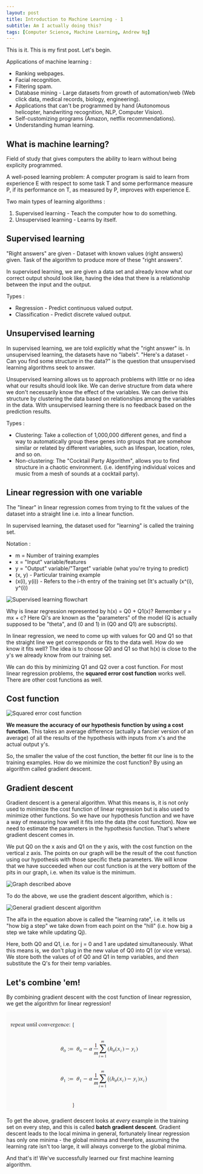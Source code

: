 ```yaml
---
layout: post
title: Introduction to Machine Learning - 1
subtitle: Am I actually doing this?
tags: [Computer Science, Machine Learning, Andrew Ng]
---
```


This is it. This is my first post. Let's begin.

Applications of machine learning :
* Ranking webpages.
* Facial recognition. 
* Filtering spam.
* Database mining - Large datasets from growth of automation/web (Web click data, medical records, biology, engineering).
* Applications that can't be programmed by hand (Autonomous helicopter, handwriting recognition, NLP, Computer Vision).
* Self-customizing programs (Amazon, netflix recommendations).
* Understanding human learning.

## What is machine learning?

Field of study that gives computers the ability to learn without being explicity programmed. 

A well-posed learning problem: A computer program is said to learn from experience E with respect to some task T and some performance measure P, if its performance on T, as measured by P, improves with experience E. 

Two main types of learning algorithms :
1. Supervised learning - Teach the computer how to do something.
2. Unsupervised learning - Learns by itself.

## Supervised learning

"Right answers" are given - Dataset with known values (right answers) given. Task of the algorithm to produce more of these "right answers". 

In supervised learning, we are given a data set and already know what our correct output should look like, having the idea that there is a relationship between the input and the output.

Types :
* Regression - Predict continuous valued output.
* Classification - Predict discrete valued output. 

## Unsupervised learning

In supervised learning, we are told explicitly what the "right answer" is. In unsupervised learning, the datasets have no "labels". "Here's a dataset - Can you find some structure in the data?" is the question that unsupervised learning algorithms seek to answer.

Unsupervised learning allows us to approach problems with little or no idea what our results should look like. We can derive structure from data where we don't necessarily know the effect of the variables. We can derive this structure by clustering the data based on relationships among the variables in the data. With unsupervised learning there is no feedback based on the prediction results.

Types :
* Clustering: Take a collection of 1,000,000 different genes, and find a way to automatically group these genes into groups that are somehow similar or related by different variables, such as lifespan, location, roles, and so on.
* Non-clustering: The "Cocktail Party Algorithm", allows you to find structure in a chaotic environment. (i.e. identifying individual voices and music from a mesh of sounds at a cocktail party).

## Linear regression with one variable

The "linear" in linear regression comes from trying to fit the values of the dataset into a straight line i.e. into a linear function. 

In supervised learning, the dataset used for "learning" is called the training set. 

Notation :
* m = Number of training examples
* x = "Input" variable/features 
* y = "Output" variable/"Target" variable (what you're trying to predict)
* (x, y) - Particular training example
* (x(i), y(i)) - Refers to the i-th entry of the training set (It's actually (x^(i), y^(i))

![Supervised learning flowchart](http://images.slideplayer.com/25/7764095/slides/slide_4.jpg "Supervised learning flowchart and Univariate linear regression function")

Why is linear regression represented by h(x) = Q0 + Q1(x)? Remember y = mx + c?
Here Qi's are known as the "parameters" of the model (Q is actually supposed to be "theta", and (0 and 1) in (Q0 and Q1) are subscripts).

In linear regression, we need to come up with values for Q0 and Q1 so that the straight line we get corresponds or fits to the data well. How do we know it fits well? The idea is to choose Q0 and Q1 so that h(x) is close to the y's we already know from our training set. 

We can do this by minimizing Q1 and Q2 over a cost function. For most linear regression problems, the **squared error cost function** works well. There are other cost functions as well. 

## Cost function 

![Squared error cost function](https://i.stack.imgur.com/O752N.png "Squared error cost function")

**We measure the accuracy of our hypothesis function by using a cost function.** This takes an average difference (actually a fancier version of an average) of all the results of the hypothesis with inputs from x's and the actual output y's.

So, the smaller the value of the cost function, the better fit our line is to the training examples. How do we minimize the cost function? By using an algorithm called gradient descent. 

## Gradient descent 

Gradient descent is a general algorithm. What this means is, it is not only used to minimize the cost function of linear regression but is also used to minimize other functions. So we have our hypothesis function and we have a way of measuring how well it fits into the data (the cost function). Now we need to estimate the parameters in the hypothesis function. That's where gradient descent comes in. 

We put Q0 on the x axis and Q1 on the y axis, with the cost function on the vertical z axis. The points on our graph will be the result of the cost function using our hypothesis with those specific theta parameters. We will know that we have succeeded when our cost function is at the very bottom of the pits in our graph, i.e. when its value is the minimum.

![Graph described above](https://d3c33hcgiwev3.cloudfront.net/imageAssetProxy.v1/bn9SyaDIEeav5QpTGIv-Pg_0d06dca3d225f3de8b5a4a7e92254153_Screenshot-2016-11-01-23.48.26.png?expiry=1513296000000&hmac=GKjyEevxUsdOFKOG9bb4ANzT7fIi6ljk6L4f4oqcvcU)

To do the above, we use the gradient descent algorithm, which is :

![General gradient descent algorithm](https://2.bp.blogspot.com/-AdV-O-MoZHE/TtLibFTaf9I/AAAAAAAAAVM/aOxUGP7zl98/s1600/gradient+descent+algorithm+OLS.png "General gradient descent algorithm")

The alfa in the equation above is called the "learning rate", i.e. it tells us "how big a step" we take down from each point on the "hill" (i.e. how big a step we take while updating Qj). 

Here, both Q0 and Q1, i.e. for j = 0 and 1 are updated simultaneously. What this means is, we don't plug in the new value of Q0 into Q1 (or vice versa). We store both the values of of Q0 and Q1 in temp variables, and _then_ substitute the Q's for their temp variables. 

## Let's combine 'em!

By combining gradient descent with the cost function of linear regression, we get the algorithm for linear regression! 

![Parameters for linear regression](/img/LRGD "Parameters for linear regression")

To get the above, gradient descent looks at _every_ example in the training set on every step, and this is called **batch gradient descent**. Gradient descent leads to the local minima in general, fortunately linear regression has only one minima - the global minima and therefore, assuming the learning rate isn't too large, it will always converge to the global minima. 

And that's it! We've successfully learned our first machine learning algorithm.  


















